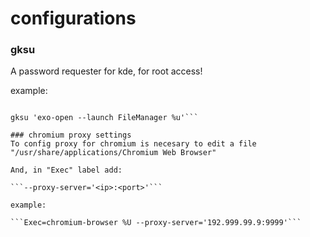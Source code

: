 # configurations

### gksu
A password requester for kde, for root access!

example:

```gksu thunar

gksu 'exo-open --launch FileManager %u'```

### chromium proxy settings
To config proxy for chromium is necesary to edit a file "/usr/share/applications/Chromium Web Browser"

And, in "Exec" label add:

```--proxy-server='<ip>:<port>'```

example:

```Exec=chromium-browser %U --proxy-server='192.999.99.9:9999'``` 


